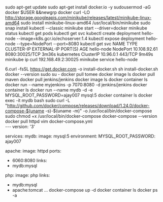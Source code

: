 sudo apt-get update
       sudo apt-get install docker.io -y
       sudousermod -aG docker $USER &&newgrp docker
       curl -LO http://storage.googleapis.com/minikube/releases/latest/minikube-linux-amd64
       sudo install minikube-linux-amd64 /usr/local/bin/minikube
       sudo snap install kubectl --classic
       minikube start --driver=docker
       minikube status
       kubectl get pods
       kubectl get svc
      kubectl create deployment hello-node --image=k8s.gcr.io/echoserver:1.4
       kubectl expose deployment hello-node --type=NodePort --port=8080
       kubectl get svc
		NAME         TYPE        CLUSTER-IP     EXTERNAL-IP   PORT(S)          AGE
		hello-node   NodePort    10.108.92.61   <none>        8080:30025/TCP   3m36s
		kubernetes   ClusterIP   10.96.0.1      <none>        443/TCP          9m49s
	 minikube ip
	 curl 192.168.49.2:30025 
	 minikube service hello-node



  6.curl -fsSL https://get.docker.com -o install-docker.sh
      sh install-docker.sh
      docker --version
      sudo su -
      docker pull tomee
      docker image ls
      docker pull maven
      docker pull jenkins/jenkins
      docker image ls
      docker container ls
      docker run --name  myjenkins  -p 7070:8080    -d   jenkins/jenkins
      docker container ls
      docker run --name mydb -d -e MYSQL_ROOT_PASSWORD=ajay007 mysql:5
      docker container ls
      docker   exec   -it  mydb bash
      sudo curl -L "http://github.com/docker/compose/releases/download/1.24.0/docker-compose-$(uname -s)-$(uname -m)" -o /usr/local/bin/docker-compose
      sudo chmod +x /usr/local/bin/docker-compose
      docker-compose --version
      docker pull httpd
      vim docker-compose.yml	
	---
version: '3'

services:
 mydb:
  image: mysql:5
  environment:
   MYSQL_ROOT_PASSWORD: ajay007

 apache:
  image: httpd
  ports:
   - 6060:8080
  links:
   - mydb:mysql


 php:
  image: php
  links:
   - mydb:mysql
   - apache:tomcat
...
      docker-compose up -d
      docker container ls
      docker ps -a


     
